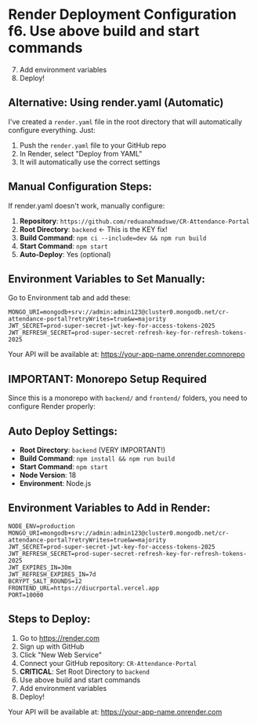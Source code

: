 # Render Deployment Configuration f6. Use above build and start commands

7. Add environment variables
8. Deploy!

## Alternative: Using render.yaml (Automatic)

I've created a `render.yaml` file in the root directory that will automatically configure everything. Just:

1. Push the `render.yaml` file to your GitHub repo
2. In Render, select "Deploy from YAML"
3. It will automatically use the correct settings

## Manual Configuration Steps:

If render.yaml doesn't work, manually configure:

1. **Repository**: `https://github.com/reduanahmadswe/CR-Attendance-Portal`
2. **Root Directory**: `backend` ← This is the KEY fix!
3. **Build Command**: `npm ci --include=dev && npm run build`
4. **Start Command**: `npm start`
5. **Auto-Deploy**: Yes (optional)

## Environment Variables to Set Manually:

Go to Environment tab and add these:

```
MONGO_URI=mongodb+srv://admin:admin123@cluster0.mongodb.net/cr-attendance-portal?retryWrites=true&w=majority
JWT_SECRET=prod-super-secret-jwt-key-for-access-tokens-2025
JWT_REFRESH_SECRET=prod-super-secret-refresh-key-for-refresh-tokens-2025
```

Your API will be available at: https://your-app-name.onrender.comnorepo

## IMPORTANT: Monorepo Setup Required

Since this is a monorepo with `backend/` and `frontend/` folders, you need to configure Render properly:

## Auto Deploy Settings:

- **Root Directory**: `backend` (VERY IMPORTANT!)
- **Build Command**: `npm install && npm run build`
- **Start Command**: `npm start`
- **Node Version**: 18
- **Environment**: Node.js

## Environment Variables to Add in Render:

```
NODE_ENV=production
MONGO_URI=mongodb+srv://admin:admin123@cluster0.mongodb.net/cr-attendance-portal?retryWrites=true&w=majority
JWT_SECRET=prod-super-secret-jwt-key-for-access-tokens-2025
JWT_REFRESH_SECRET=prod-super-secret-refresh-key-for-refresh-tokens-2025
JWT_EXPIRES_IN=30m
JWT_REFRESH_EXPIRES_IN=7d
BCRYPT_SALT_ROUNDS=12
FRONTEND_URL=https://diucrportal.vercel.app
PORT=10000
```

## Steps to Deploy:

1. Go to https://render.com
2. Sign up with GitHub
3. Click "New Web Service"
4. Connect your GitHub repository: `CR-Attendance-Portal`
5. **CRITICAL**: Set Root Directory to `backend`
6. Use above build and start commands
7. Add environment variables
8. Deploy!

Your API will be available at: https://your-app-name.onrender.com

